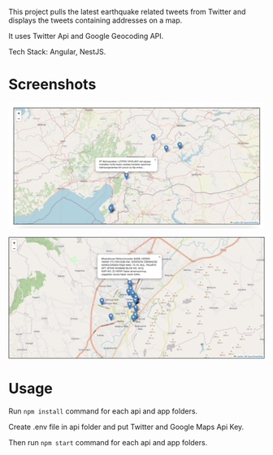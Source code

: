 This project pulls the latest earthquake related tweets from Twitter and displays the tweets containing addresses on a map.

It uses Twitter Api and Google Geocoding API.

Tech Stack: Angular, NestJS.

# Screenshots

![Screenshot1](https://github.com/mfindicak/twitter-deprem-konum/blob/main/images/example.png?raw=true)

![Screenshot2](https://github.com/mfindicak/twitter-deprem-konum/blob/main/images/example2.png?raw=true)

# Usage

Run `npm install` command for each api and app folders.

Create .env file in api folder and put Twitter and Google Maps Api Key.

Then run `npm start` command for each api and app folders.
